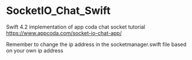 # SocketIO_Chat_Swift
Swift 4.2 implementation of app coda chat socket tutorial
https://www.appcoda.com/socket-io-chat-app/

Remember to change the ip address in the socketmanager.swift file based on your own ip address
